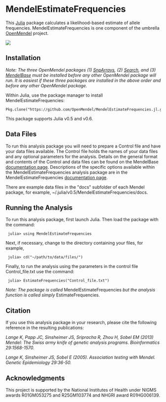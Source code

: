# MendelEstimateFrequencies

This [Julia](http://julialang.org/) package calculates a likelihood-based estimate of allele frequencies. MendelEstimateFrequencies is one component of the umbrella [OpenMendel](https://openmendel.github.io) project.

[![](https://img.shields.io/badge/docs-current-blue.svg)](https://OpenMendel.github.io/MendelEstimateFrequencies.jl)

## Installation

*Note: The three OpenMendel packages (1) [SnpArrays](https://openmendel.github.io/SnpArrays.jl/latest/), (2) [Search](https://openmendel.github.io/Search.jl), and (3) [MendelBase](https://openmendel.github.io/MendelBase.jl) must be installed before any other OpenMendel package will run. It is easiest if these three packages are installed in the above order and before any other OpenMendel package.*

Within Julia, use the package manager to install MendelEstimateFrequencies:

    Pkg.clone("https://github.com/OpenMendel/MendelEstimateFrequencies.jl.git")

This package supports Julia v0.5 and v0.6.

## Data Files

To run this analysis package you will need to prepare a Control file and have your data files available. The Control file holds the names of your data files and any optional parameters for the analysis. Details on the general format and contents of the Control and data files can be found on the MendelBase [documentation page](https://openmendel.github.io/MendelBase.jl). Descriptions of the specific options available within the MendelEstimateFrequencies analysis package are in the MendelEstimateFrequencies [documentation page](https://openmendel.github.io/MendelEstimateFrequencies.jl).

There are example data files in the "docs" subfolder of each Mendel package, for example, ~/.julia/v0.5/MendelEstimateFrequencies/docs.

## Running the Analysis

To run this analysis package, first launch Julia. Then load the package with the command:

     julia> using MendelEstimateFrequencies

Next, if necessary, change to the directory containing your files, for example,

     julia> cd("~/path/to/data/files/")

Finally, to run the analysis using the parameters in the control file Control_file.txt use the command:

     julia> EstimateFrequencies("Control_file.txt")

*Note: The package is called* MendelEstimateFrequencies *but the analysis function is called simply* EstimateFrequencies.

## Citation

If you use this analysis package in your research, please cite the following reference in the resulting publications:

*Lange K, Papp JC, Sinsheimer JS, Sripracha R, Zhou H, Sobel EM (2013) Mendel: The Swiss army knife of genetic analysis programs. Bioinformatics 29:1568-1570.*

*Lange K, Sinsheimer JS, Sobel E (2005). Association testing with Mendel. Genetic Epidemiology 29:36-50.*

<!--- ## Contributing
We welcome contributions to this Open Source project. To contribute, follow this procedure ... --->

## Acknowledgments

This project is supported by the National Institutes of Health under NIGMS awards R01GM053275 and R25GM103774 and NHGRI award R01HG006139.

